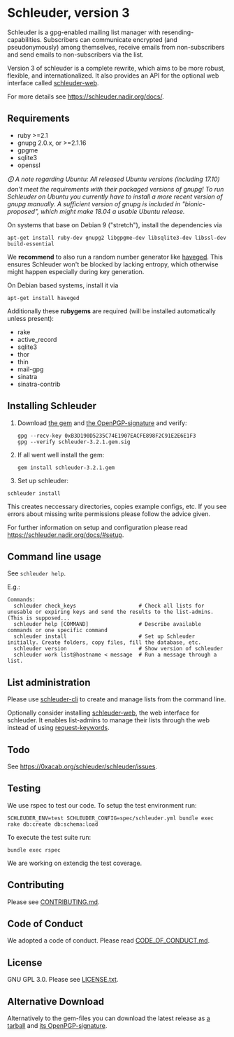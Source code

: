 Schleuder, version 3
======================================

Schleuder is a gpg-enabled mailing list manager with resending-capabilities. Subscribers can communicate encrypted (and pseudonymously) among themselves, receive emails from non-subscribers and send emails to non-subscribers via the list.

Version 3 of schleuder is a complete rewrite, which aims to be more robust, flexible, and internationalized. It
also provides an API for the optional web interface called [schleuder-web](https://0xacab.org/schleuder/schleuder-web).

For more details see <https://schleuder.nadir.org/docs/>.

Requirements
------------
* ruby  >=2.1
* gnupg 2.0.x, or >=2.1.16
* gpgme
* sqlite3
* openssl

*🛈 A note regarding Ubuntu: All released Ubuntu versions (including 17.10) don't meet the requirements with their packaged versions of gnupg! To run Schleuder on Ubuntu you currently have to install a more recent version of gnupg manually. A sufficient version of gnupg is included in "bionic-proposed", which might make 18.04 a usable Ubuntu release.*

On systems that base on Debian 9 ("stretch"), install the dependencies via

    apt-get install ruby-dev gnupg2 libgpgme-dev libsqlite3-dev libssl-dev build-essential


We **recommend** to also run a random number generator like [haveged](http://www.issihosts.com/haveged/). This ensures Schleuder won't be blocked by lacking entropy, which otherwise might happen especially during key generation.

On Debian based systems, install it via

    apt-get install haveged


Additionally these **rubygems** are required (will be installed automatically unless present):

* rake
* active_record
* sqlite3
* thor
* thin
* mail-gpg
* sinatra
* sinatra-contrib


Installing Schleuder
------------

1. Download [the gem](https://0xacab.org/schleuder/schleuder/raw/master/gems/schleuder-3.2.1.gem) and [the OpenPGP-signature](https://0xacab.org/schleuder/schleuder/raw/master/gems/schleuder-3.2.1.gem.sig) and verify:
   ```
   gpg --recv-key 0xB3D190D5235C74E1907EACFE898F2C91E2E6E1F3
   gpg --verify schleuder-3.2.1.gem.sig
   ```

2. If all went well install the gem:
   ```
   gem install schleuder-3.2.1.gem
   ```

3. Set up schleuder:
  ```
  schleuder install
  ```
  This creates neccessary directories, copies example configs, etc. If you see errors about missing write permissions please follow the advice given.


For further information on setup and configuration please read <https://schleuder.nadir.org/docs/#setup>.


Command line usage
-----------------

See `schleuder help`.

E.g.:

    Commands:
      schleuder check_keys                    # Check all lists for unusable or expiring keys and send the results to the list-admins. (This is supposed...
      schleuder help [COMMAND]                # Describe available commands or one specific command
      schleuder install                       # Set up Schleuder initially. Create folders, copy files, fill the database, etc.
      schleuder version                       # Show version of schleuder
      schleuder work list@hostname < message  # Run a message through a list.

List administration
-------------------

Please use
[schleuder-cli](https://0xacab.org/schleuder/schleuder-cli) to create and
manage lists from the command line.

Optionally consider installing
[schleuder-web](https://0xacab.org/schleuder/schleuder-web), the web
interface for schleuder. It enables list-admins to manage their lists through
the web instead of using [request-keywords](https://schleuder.nadir.org/docs/#subscription-and-key-management).



Todo
----

See <https://0xacab.org/schleuder/schleuder/issues>.

Testing
-------
We use rspec to test our code. To setup the test environment run:


    SCHLEUDER_ENV=test SCHLEUDER_CONFIG=spec/schleuder.yml bundle exec rake db:create db:schema:load

To execute the test suite run:

    bundle exec rspec

We are working on extendig the test coverage.

Contributing
------------

Please see [CONTRIBUTING.md](CONTRIBUTING.md).


Code of Conduct
---------------

We adopted a code of conduct. Please read [CODE_OF_CONDUCT.md](CODE_OF_CONDUCT.md).


License
-------

GNU GPL 3.0. Please see [LICENSE.txt](LICENSE.txt).


Alternative Download
--------------------

Alternatively to the gem-files you can download the latest release as [a tarball](https://0xacab.org/schleuder/schleuder/raw/master/gems/schleuder-3.2.1.tar.gz) and [its OpenPGP-signature](https://0xacab.org/schleuder/schleuder/raw/master/gems/schleuder-3.2.1.tar.gz.sig).
